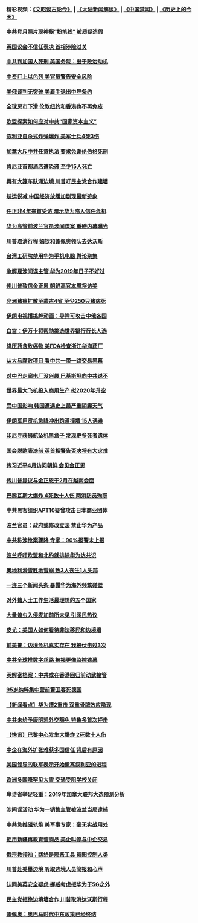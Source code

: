 #### 精彩视频：[《文昭谈古论今》](https://github.com/gfw-breaker/wenzhao/blob/master/README.md?t=01170331) | [《大陆新闻解读》](https://github.com/gfw-breaker/ntdtv-comedy/blob/master/README.md?t=01170331) | [《中国禁闻》](https://github.com/gfw-breaker/ntdtv-news/blob/master/README.md?t=01170331) | [《历史上的今天》](https://github.com/gfw-breaker/today-in-history/blob/master/README.md?t=01170331) 

#### [中共登月照片现神秘“粉笔线” 被质疑造假](../pages/nsc418/n10980652.md?t=01170331) 

#### [英国议会不信任表决 首相涉险过关](../pages/nsc418/n10980536.md?t=01170331) 

#### [中共判加国人死刑 美国务院：出于政治动机](../pages/nsc418/n10980469.md?t=01170331) 

#### [中资盯上以色列 美官员警告安全风险](../pages/nsc418/n10980214.md?t=01170331) 

#### [美俄谈判无突破 美着手退出中导条约](../pages/nsc418/n10980207.md?t=01170331) 

#### [全球房市下滑 伦敦纽约和香港也不再免疫](../pages/nsc418/n10979837.md?t=01170331) 

#### [欧盟探索如何应对中共“国家资本主义”](../pages/nsc418/n10979979.md?t=01170331) 

#### [叙利亚自杀式炸弹爆炸 美军士兵4死3伤](../pages/nsc418/n10979913.md?t=01170331) 

#### [加拿大斥中共任意执法 要求免谢伦伯格死刑](../pages/nsc418/n10979429.md?t=01170331) 

#### [肯尼亚首都酒店遭恐袭 至少15人死亡](../pages/nsc418/n10978342.md?t=01170331) 

#### [再有大篷车队涌边境 川普吁民主党合作建墙](../pages/nsc418/n10978161.md?t=01170331) 

#### [航运锐减 中国经济放缓加剧现最新迹象](../pages/nsc418/n10978088.md?t=01170331) 

#### [任正非4年来首受访 暗示华为陷入信任危机](../pages/nsc418/n10977688.md?t=01170331) 

#### [华为高管前波兰官员涉间谍案 重磅内幕曝光](../pages/nsc418/n10978092.md?t=01170331) 

#### [川普取消行程 姆钦和蓬佩奥领队去达沃斯](../pages/nsc418/n10977828.md?t=01170331) 

#### [台湾工研院禁用华为手机电脑 舆论聚集](../pages/nsc418/n10977350.md?t=01170331) 

#### [急解雇涉间谍主管 华为2019年日子不好过](../pages/nsc418/n10976038.md?t=01170331) 

#### [传川普致信金正恩 朝鲜高官本周将访美](../pages/nsc418/n10976756.md?t=01170331) 

#### [非洲猪瘟扩散至蒙古4省 至少250只猪病死](../pages/nsc418/n10976120.md?t=01170331) 

#### [伊朗电视播挑衅动画：导弹可攻击中俄各国](../pages/nsc418/n10976504.md?t=01170331) 

#### [白宫：伊万卡将帮助挑选世界银行行长人选](../pages/nsc418/n10976053.md?t=01170331) 

#### [降压药含致癌物 美FDA检查浙江华海药厂](../pages/nsc418/n10975949.md?t=01170331) 

#### [从大马腐败项目 看中共一带一路交易黑幕](../pages/nsc418/n10975091.md?t=01170331) 

#### [对中巴走廊电厂没兴趣 巴基斯坦向中共说不](../pages/nsc418/n10975898.md?t=01170331) 

#### [世界最大飞机投入商用生产 拟2020年升空](../pages/nsc418/n10975188.md?t=01170331) 

#### [受中国影响 韩国遭遇史上最严重阴霾天气](../pages/nsc418/n10974564.md?t=01170331) 

#### [伊朗军用货机急降冲出跑道撞墙 15人遇难](../pages/nsc418/n10974806.md?t=01170331) 

#### [印尼寻获狮航坠机黑盒子 发现更多死者遗体](../pages/nsc418/n10974514.md?t=01170331) 

#### [国会脱欧表决前 英首相警告否决将有大灾难](../pages/nsc418/n10974483.md?t=01170331) 

#### [传习近平4月访问朝鲜 会见金正恩](../pages/nsc418/n10974482.md?t=01170331) 

#### [传川普提议与金正恩于2月在越南会面](../pages/nsc418/n10974214.md?t=01170331) 

#### [巴黎瓦斯大爆炸 4死数十人伤 两消防员殉职](../pages/nsc418/n10973956.md?t=01170331) 

#### [中共黑客组织APT10疑曾攻击日本商业团体](../pages/nsc418/n10973309.md?t=01170331) 

#### [波兰官员：政府或修改立法 禁止华为产品](../pages/nsc418/n10973119.md?t=01170331) 

#### [中共称涉枪案骤降 专家：90%报警未上报](../pages/nsc418/n10972910.md?t=01170331) 

#### [波兰呼吁欧盟和北约就排除华为达共识](../pages/nsc418/n10972945.md?t=01170331) 

#### [奥地利滑雪胜地雪崩 致3人丧生1人失踪](../pages/nsc418/n10972686.md?t=01170331) 

#### [一连三个新闻头条 暴露华为海外频繁碰壁](../pages/nsc418/n10971567.md?t=01170331) 

#### [对外籍人士工作生活最理想的五个国家](../pages/nsc418/n10967253.md?t=01170331) 

#### [大量蝗虫入侵麦加前所未见 引网民热议](../pages/nsc418/n10971942.md?t=01170331) 

#### [皮尤：美国人如何看待非法移民和边境墙](../pages/nsc418/n10971472.md?t=01170331) 

#### [前美警：边境危机真实存在 我被伏击过3次](../pages/nsc418/n10971325.md?t=01170331) 

#### [中共全球推数字丝路 被揭更像监控铁幕](../pages/nsc418/n10971263.md?t=01170331) 

#### [英解密档案：中共或在香港回归前动武接管](../pages/nsc418/n10971281.md?t=01170331) 

#### [95岁纳粹集中营前警卫客死德国](../pages/nsc418/n10971172.md?t=01170331) 

#### [【新闻看点】华为遭2重击 双重骨牌效应隐现](../pages/nsc418/n10971234.md?t=01170331) 

#### [中共未给予康明凯外交豁免 特鲁多首次抨击](../pages/nsc418/n10970976.md?t=01170331) 

#### [【快讯】巴黎中心发生大爆炸 2死数十人伤](../pages/nsc418/n10970675.md?t=01170331) 

#### [中企在海外扩张难获多国信任 背后有原因](../pages/nsc418/n10969228.md?t=01170331) 

#### [美国领导的联军表示开始撤离叙利亚的进程](../pages/nsc418/n10969434.md?t=01170331) 

#### [欧洲多国降罕见大雪  交通受阻学校关闭](../pages/nsc418/n10969390.md?t=01170331) 

#### [卑诗省举足轻重：2019年加拿大联邦大选预测分析](../pages/nsc418/n10969417.md?t=01170331) 

#### [涉间谍活动 华为一销售主管被波兰当局逮捕](../pages/nsc418/n10968651.md?t=01170331) 

#### [中共急推磁轨炮 美军事专家：毫无实战用处](../pages/nsc418/n10968326.md?t=01170331) 

#### [拒用新疆再教育营商品 美企叫停与中企交易](../pages/nsc418/n10967266.md?t=01170331) 

#### [俄宗教领袖：网络是邪恶工具 意图控制人类](../pages/nsc418/n10967762.md?t=01170331) 

#### [川普赴美墨边境 听取边境人员简报和心声](../pages/nsc418/n10966781.md?t=01170331) 

#### [认同美英安全疑虑 挪威考虑拒华为于5G之外](../pages/nsc418/n10966374.md?t=01170331) 

#### [民主党拒绝边境墙合作 川普取消达沃斯行程](../pages/nsc418/n10966613.md?t=01170331) 

#### [蓬佩奥：奥巴马时代中东政策已经终结](../pages/nsc418/n10966603.md?t=01170331) 

